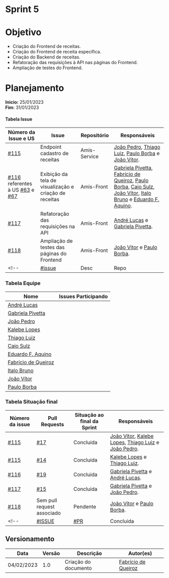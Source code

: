 # Sprint 5

# Objetivo

- Criação do Frontend de receitas.
- Criação do Frontend de receita específica.
- Criação do Backend de receitas.
- Refatoração das requisições à API nas páginas do Frontend.
- Ampliação de testes do Frontend.

# Planejamento

**Inicio:** 25/01/2023</br>
**Fim:** 31/01/2023

#### Tabela Issue 

| Número da Issue e US | Issue | Repositório | Responsáveis | 
| ---- | ---- | ---- | ---- |
| [#115](https://github.com/fga-eps-mds/2022.2-Amis-Doc/issues/115) | Endpoint cadastro de receitas | Amis-Service | [João Pedro](https://github.com/jps12), [Thiago Luiz](https://github.com/thiagolsg), [Paulo Borba](https://github.com/paulohborba) e [João Vítor](https://github.com/Jvsoutomaior). |
| [#116](https://github.com/fga-eps-mds/2022.2-Amis-Doc/issues/116) referentes à US [#63](https://github.com/fga-eps-mds/2022.2-Amis-Doc/issues/63) e [#67](https://github.com/fga-eps-mds/2022.2-Amis-Doc/issues/67) | Exibição da tela de visualização e criação de receitas | Amis-Front | [Gabriela Pivetta](https://github.com/gabrielapivetta), [Fabrício de Queiroz](https://github.com/FabricioDeQueiroz), [Paulo Borba](https://github.com/paulohborba), [Caio Sulz](https://github.com/CaioSulz), [João Vítor](https://github.com/Jvsoutomaior), [Italo Bruno](https://github.com/ItaloBrunoM) e [Eduardo F. Aquino](https://github.com/fxred). |
| [#117](https://github.com/fga-eps-mds/2022.2-Amis-Doc/issues/117) | Refatoração das requisições na API | Amis-Front | [André Lucas](https://github.com/andrelucasf) e [Gabriela Pivetta](https://github.com/gabrielapivetta). |
| [#118](https://github.com/fga-eps-mds/2022.2-Amis-Doc/issues/118) | Ampliação de testes das páginas do Frontend | Amis-Front | [João Vítor](https://github.com/Jvsoutomaior) e [Paulo Borba](https://github.com/paulohborba). |
<!-- | [#issue]() | Desc | Repo | [Part]() | -->


### Tabela Equipe 


| Nome | Issues Participando |
| ---- | ---- |
| [André Lucas](https://github.com/andrelucasf) |   
| [Gabriela Pivetta](https://github.com/gabrielapivetta) |   
| [João Pedro](https://github.com/jps12) |    
| [Kalebe Lopes](https://github.com/KalebeLopes) |  
| [Thiago Luiz](https://github.com/thiagolsg) |      
| [Caio Sulz](https://github.com/CaioSulz) | 
| [Eduardo F. Aquino](https://github.com/fxred) |  
| [Fabrício de Queiroz](https://github.com/FabricioDeQueiroz)  |
| [Italo Bruno](https://github.com/ItaloBrunoM) |  
| [João Vítor](https://github.com/Jvsoutomaior) |  
| [Paulo Borba](https://github.com/paulohborba) |  


### Tabela Situação final 

| Número da issue | Pull Requests | Situação ao final da Sprint | Responsáveis |
| ---- | ---- | ---- | ---- |
| [#115](https://github.com/fga-eps-mds/2022.2-Amis-Doc/issues/115) | [#17](https://github.com/fga-eps-mds/2022.2-Amis-Service/pull/17) | Concluida | [João Vítor](https://github.com/Jvsoutomaior), [Kalebe Lopes](https://github.com/KalebeLopes), [Thiago Luiz](https://github.com/thiagolsg) e [João Pedro](https://github.com/jps12). |
| [#115](https://github.com/fga-eps-mds/2022.2-Amis-Doc/issues/115) | [#14](https://github.com/fga-eps-mds/2022.2-Amis-Service/pull/14) | Concluida | [Kalebe Lopes](https://github.com/KalebeLopes) e [Thiago Luiz](https://github.com/thiagolsg). |
| [#116](https://github.com/fga-eps-mds/2022.2-Amis-Doc/issues/116) | [#19](https://github.com/fga-eps-mds/2022.2-Amis-Front/pull/19) | Concluida | [Gabriela Pivetta](https://github.com/gabrielapivetta) e [André Lucas](https://github.com/andrelucasf). |
| [#117](https://github.com/fga-eps-mds/2022.2-Amis-Doc/issues/117) | [#15](https://github.com/fga-eps-mds/2022.2-Amis-Front/pull/15) | Concluida | [Gabriela Pivetta](https://github.com/gabrielapivetta) e [João Pedro](https://github.com/jps12). |
| [#118]() | Sem pull request associado | Pendente | [João Vítor](https://github.com/Jvsoutomaior) e [Paulo Borba](https://github.com/paulohborba). |
<!-- | [#ISSUE]() | [#PR]() | Concluida | []() | -->


## Versionamento

| Data | Versão | Descrição | Autor(es) |
|------|--------|-----------|-----------|
| 04/02/2023 | 1.0 | Criação do documento | [Fabrício de Queiroz](https://github.com/FabricioDeQueiroz) |
